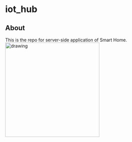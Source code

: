 # iot_hub

## About

This is the repo for server-side application of Smart Home.
<img src="https://user-images.githubusercontent.com/48650232/175784303-ebe8c0f0-7ce0-44ab-a591-078a32980fac.png" alt="drawing" width="300"/>

